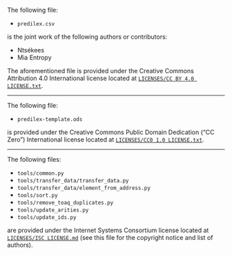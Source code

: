  
The following file:

* `predilex.csv`

is the joint work of the following authors or contributors:
* Ntsékees
* Mia Entropy

The aforementioned file is provided under the Creative Commons Attribution 4.0 International license located at [`LICENSES/CC BY 4.0 LICENSE.txt`](https://github.com/Ntsekees/Predilex/blob/master/LICENSES/CC%20BY%204.0%20LICENSE.txt).

---

The following file:
* `predilex-template.ods`

is provided under the Creative Commons Public Domain Dedication (“CC Zero”) International license located at [`LICENSES/CC0 1.0 LICENSE.txt`](https://github.com/Ntsekees/Predilex/blob/master/LICENSES/CC0%201.0%20LICENSE.txt).

---

The following files:

* `tools/common.py`
* `tools/transfer_data/transfer_data.py`
* `tools/transfer_data/element_from_address.py`
* `tools/sort.py`
* `tools/remove_toaq_duplicates.py`
* `tools/update_arities.py`
* `tools/update_ids.py`

are provided under the Internet Systems Consortium license located at [`LICENSES/ISC LICENSE.md`](https://github.com/Ntsekees/Predilex/blob/master/LICENSES/ISC%20LICENSE.md) (see this file for the copyright notice and list of authors).

